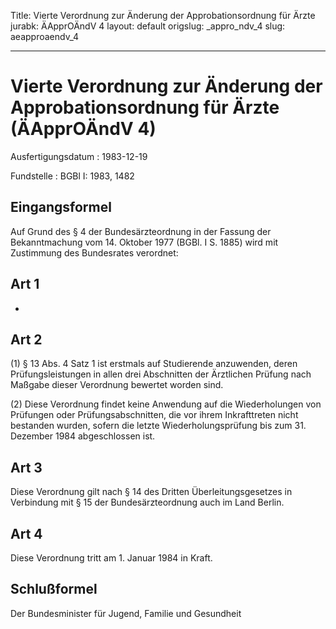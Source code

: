 Title: Vierte Verordnung zur Änderung der Approbationsordnung für Ärzte
jurabk: ÄApprOÄndV 4
layout: default
origslug: _appro_ndv_4
slug: aeapproaendv_4

---

# Vierte Verordnung zur Änderung der Approbationsordnung für Ärzte (ÄApprOÄndV 4)

Ausfertigungsdatum
:   1983-12-19

Fundstelle
:   BGBl I: 1983, 1482



## Eingangsformel

Auf Grund des § 4 der Bundesärzteordnung in der Fassung der
Bekanntmachung vom 14. Oktober 1977 (BGBl. I S. 1885) wird mit
Zustimmung des Bundesrates verordnet:


## Art 1

-


## Art 2

(1) § 13 Abs. 4 Satz 1 ist erstmals auf Studierende anzuwenden, deren
Prüfungsleistungen in allen drei Abschnitten der Ärztlichen Prüfung
nach Maßgabe dieser Verordnung bewertet worden sind.

(2) Diese Verordnung findet keine Anwendung auf die Wiederholungen von
Prüfungen oder Prüfungsabschnitten, die vor ihrem Inkrafttreten nicht
bestanden wurden, sofern die letzte Wiederholungsprüfung bis zum 31.
Dezember 1984 abgeschlossen ist.


## Art 3

Diese Verordnung gilt nach § 14 des Dritten Überleitungsgesetzes in
Verbindung mit § 15 der Bundesärzteordnung auch im Land Berlin.


## Art 4

Diese Verordnung tritt am 1. Januar 1984 in Kraft.


## Schlußformel

Der Bundesminister für Jugend, Familie und Gesundheit


